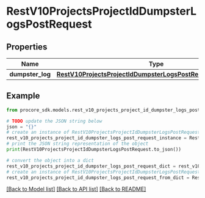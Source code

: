 # RestV10ProjectsProjectIdDumpsterLogsPostRequest


## Properties

Name | Type | Description | Notes
------------ | ------------- | ------------- | -------------
**dumpster_log** | [**RestV10ProjectsProjectIdDumpsterLogsPostRequestDumpsterLog**](RestV10ProjectsProjectIdDumpsterLogsPostRequestDumpsterLog.md) |  | 

## Example

```python
from procore_sdk.models.rest_v10_projects_project_id_dumpster_logs_post_request import RestV10ProjectsProjectIdDumpsterLogsPostRequest

# TODO update the JSON string below
json = "{}"
# create an instance of RestV10ProjectsProjectIdDumpsterLogsPostRequest from a JSON string
rest_v10_projects_project_id_dumpster_logs_post_request_instance = RestV10ProjectsProjectIdDumpsterLogsPostRequest.from_json(json)
# print the JSON string representation of the object
print(RestV10ProjectsProjectIdDumpsterLogsPostRequest.to_json())

# convert the object into a dict
rest_v10_projects_project_id_dumpster_logs_post_request_dict = rest_v10_projects_project_id_dumpster_logs_post_request_instance.to_dict()
# create an instance of RestV10ProjectsProjectIdDumpsterLogsPostRequest from a dict
rest_v10_projects_project_id_dumpster_logs_post_request_from_dict = RestV10ProjectsProjectIdDumpsterLogsPostRequest.from_dict(rest_v10_projects_project_id_dumpster_logs_post_request_dict)
```
[[Back to Model list]](../README.md#documentation-for-models) [[Back to API list]](../README.md#documentation-for-api-endpoints) [[Back to README]](../README.md)


